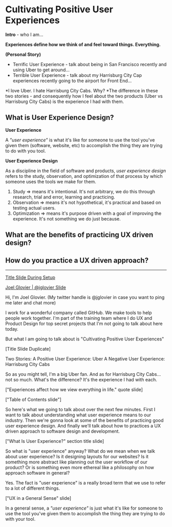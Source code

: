 # Cultivating Positive User Experiences

**Intro** - who I am…

**Experiences define how we think of and feel toward things. Everything.**

**(Personal Story)**
- Terrific User Experience - talk about being in San Francisco recently and using Uber to get around…
- Terrible User Experience - talk about my Harrisburg City Cap experiences recently going to the airport for Front End…

*I love Uber. I hate Harrisburg City Cabs. Why?
*The difference in these two stories - and consequently how I feel about the two products (Uber vs Harrisburg City Cabs) is the experience I had with them.

## What is User Experience Design?

**User Experience**

A *"user experience"* is what it's like for someone to use the tool you've given them (software, website, etc) to accomplish the thing they are trying to do with you tool.

**User Experience Design**

As a discipline in the field of software and products, *user experience design* refers to the study, observation, and optimization of that process by which someone uses the tools we make for them.

1. Study => means it's intentional. It's not arbitrary, we do this through research, trial and error, learning and practicing.
2. Observation => means it's not hypothetical, it's practical and based on testing actual users. 
3. Optimization => means it's purpose driven with a goal of improving the experience. It's not something we do just because.


## What are the benefits of practicing UX driven design?



## How do you practice a UX driven approach?


------------------------------------

[Title Slide During Setup]()

[Joel Glovier | @jglovier Slide]()

Hi, I'm Joel Glovier. (My twitter handle is @jglovier in case you want to ping me later and chat more) 

I work for a wonderful company called GitHub. We make tools to help people work together. I'm part of the training team where I do UX and Product Design for top secret projects that I'm not going to talk about here today.

But what I am going to talk about is "Cultivating Positive User Experiences"

[Title Slide Duplicate]

Two Stories:
A Positive User Experience: Uber
A Negative User Experience: Harrisburg City Cabs

So as you might tell, I'm a big Uber fan. And as for Harrisburg City Cabs…not so much. What's the difference? It's the experience I had with each.

["Experiences affect how we view everything in life." quote slide]

["Table of Contents slide"]

So here's what we going to talk about over the next few minutes. First I want to talk about understanding what user experience means to our industry. Then we're gonna look at some of the benefits of practicing good user experience design. And finally we'll talk about how to practices a UX driven approach to software design and development.

["What Is User Experience?" section title slide]

So what is "user experience" anyway? What do we mean when we talk about user experience? Is it designing layouts for our websites? Is it something more abstract like planning out the user workflow of our product? Or is something even more ethereal like a philosophy on how approach software in general?

Yes. The fact is "user experience" is a really broad term that we use to refer to a lot of different things.

["UX in a General Sense" slide]

In a general sense, a *"user experience"* is just what it's like for someone to use the tool you've given them to accomplish the thing they are trying to do with your tool.







































